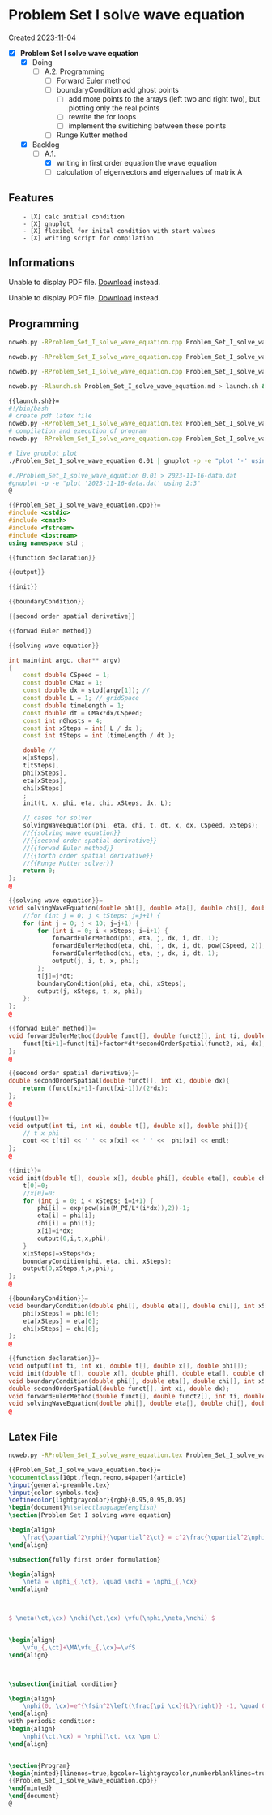 # Problem Set I solve wave equation
Created [2023-11-04]()

- [X] **Problem Set I solve wave equation**
	- [X] Doing
        - [ ] A.2. Programming
            - [ ] Forward Euler method
            - [ ] boundaryCondition add ghost points
                - [ ] add more points to the arrays (left two and right two), but plotting only the real points
                - [ ] rewrite the for loops
                - [ ] implement the switiching between these points
            - [ ] Runge Kutter method
	- [X] Backlog
        - [ ] A.1.
            - [X] writing in first order equation the wave equation
            - [ ] calculation of eigenvectors and eigenvalues of matrix A

## Features
        - [X] calc initial condition
        - [X] gnuplot
        - [X] flexibel for inital condition with start values
        - [X] writing script for compilation

## Informations

<object data="Problem_Set_I_solve_wave_equation_tex_programming/ps1_NRII.pdf" type="application/pdf" width="100%" height="700px">
	<p>Unable to display PDF file. <a href="Problem_Set_I_solve_wave_equation_tex_programming/ps1_NRII.pdf">Download</a> instead.</p>
</object>

<object data="Problem_Set_I_solve_wave_equation_tex_programming/Problem_Set_I_solve_wave_equation.pdf" type="application/pdf" width="100%" height="700px">
	<p>Unable to display PDF file. <a href="Problem_Set_I_solve_wave_equation_tex_programming/Problem_Set_I_solve_wave_equation.pdf">Download</a> instead.</p>
</object>

## Programming

```bash
noweb.py -RProblem_Set_I_solve_wave_equation.cpp Problem_Set_I_solve_wave_equation.md > Problem_Set_I_solve_wave_equation.cpp && noweb.py -RProblem_Set_I_solve_wave_equation.tex Problem_Set_I_solve_wave_equation.md > Problem_Set_I_solve_wave_equation.tex && pdflatex -shell-escape Problem_Set_I_solve_wave_equation.tex && echo 'fertig'
```

```bash
noweb.py -RProblem_Set_I_solve_wave_equation.cpp Problem_Set_I_solve_wave_equation.md > Problem_Set_I_solve_wave_equation.cpp && g++ -o Problem_Set_I_solve_wave_equation Problem_Set_I_solve_wave_equation.cpp && ./Problem_Set_I_solve_wave_equation > 2023-11-16-data.dat
```

```bash
noweb.py -RProblem_Set_I_solve_wave_equation.cpp Problem_Set_I_solve_wave_equation.md > Problem_Set_I_solve_wave_equation.cpp && g++ -o Problem_Set_I_solve_wave_equation Problem_Set_I_solve_wave_equation.cpp && ./Problem_Set_I_solve_wave_equation | gnuplot -p -e "plot '-' using 2:3"
```

```bash
noweb.py -Rlaunch.sh Problem_Set_I_solve_wave_equation.md > launch.sh && ./launch.sh
```

```bash
{{launch.sh}}=
#!/bin/bash
# create pdf latex file
noweb.py -RProblem_Set_I_solve_wave_equation.tex Problem_Set_I_solve_wave_equation.md > Problem_Set_I_solve_wave_equation.tex && pdflatex -shell-escape Problem_Set_I_solve_wave_equation.tex > /dev/null
# compilation and execution of program
noweb.py -RProblem_Set_I_solve_wave_equation.cpp Problem_Set_I_solve_wave_equation.md > Problem_Set_I_solve_wave_equation.cpp && g++ -o Problem_Set_I_solve_wave_equation Problem_Set_I_solve_wave_equation.cpp

# live gnuplot plot
./Problem_Set_I_solve_wave_equation 0.01 | gnuplot -p -e "plot '-' using 2:3"

#./Problem_Set_I_solve_wave_equation 0.01 > 2023-11-16-data.dat
#gnuplot -p -e "plot '2023-11-16-data.dat' using 2:3"
@
```


```cpp
{{Problem_Set_I_solve_wave_equation.cpp}}=
#include <cstdio>
#include <cmath>
#include <fstream>
#include <iostream>
using namespace std ;

{{function declaration}}

{{output}}

{{init}}

{{boundaryCondition}}

{{second order spatial derivative}}

{{forwad Euler method}}

{{solving wave equation}}

int main(int argc, char** argv)
{
    const double CSpeed = 1;
    const double CMax = 1;
    const double dx = stod(argv[1]); //
    const double L = 1; // gridSpace
    const double timeLength = 1;
    const double dt = CMax*dx/CSpeed;
    const int nGhosts = 4;
    const int xSteps = int( L / dx );
    const int tSteps = int (timeLength / dt );

    double //
    x[xSteps],
    t[tSteps],
    phi[xSteps],
    eta[xSteps],
    chi[xSteps]
    ;
    init(t, x, phi, eta, chi, xSteps, dx, L);

    // cases for solver
    solvingWaveEquation(phi, eta, chi, t, dt, x, dx, CSpeed, xSteps);
    //{{solving wave equation}}
    //{{second order spatial derivative}}
    //{{forwad Euler method}}
    //{{forth order spatial derivative}}
    //{{Runge Kutter solver}}
	return 0;
};
@
```

```cpp
{{solving wave equation}}=
void solvingWaveEquation(double phi[], double eta[], double chi[], double t[], double dt, double x[], double dx, const double CSpeed, const int xSteps){
    //for (int j = 0; j < tSteps; j=j+1) {
    for (int j = 0; j < 10; j=j+1) {
        for (int i = 0; i < xSteps; i=i+1) {
            forwardEulerMethod(phi, eta, j, dx, i, dt, 1);
            forwardEulerMethod(eta, chi, j, dx, i, dt, pow(CSpeed, 2));
            forwardEulerMethod(chi, eta, j, dx, i, dt, 1);
            output(j, i, t, x, phi);
        };
        t[j]=j*dt;
        boundaryCondition(phi, eta, chi, xSteps);
        output(j, xSteps, t, x, phi);
    };
};
@
```

```cpp
{{forwad Euler method}}=
void forwardEulerMethod(double funct[], double funct2[], int ti, double dt, int xi, double dx, double factor){
    funct[ti+1]=funct[ti]+factor*dt*secondOrderSpatial(funct2, xi, dx);
};
@
```


```cpp
{{second order spatial derivative}}=
double secondOrderSpatial(double funct[], int xi, double dx){
    return (funct[xi+1]-funct[xi-1])/(2*dx);
};
@
```



```cpp
{{output}}=
void output(int ti, int xi, double t[], double x[], double phi[]){
    // t x phi
    cout << t[ti] << ' ' << x[xi] << ' ' <<  phi[xi] << endl;
};
@
```


```cpp
{{init}}=
void init(double t[], double x[], double phi[], double eta[], double chi[], int xSteps, double dx, double L){
    t[0]=0;
    //x[0]=0;
    for (int i = 0; i < xSteps; i=i+1) {
        phi[i] = exp(pow(sin(M_PI/L*(i*dx)),2))-1;
        eta[i] = phi[i];
        chi[i] = phi[i];
        x[i]=i*dx;
        output(0,i,t,x,phi);
	}
	x[xSteps]=xSteps*dx;
    boundaryCondition(phi, eta, chi, xSteps);
    output(0,xSteps,t,x,phi);
};
@
```

```cpp
{{boundaryCondition}}=
void boundaryCondition(double phi[], double eta[], double chi[], int xSteps){
    phi[xSteps] = phi[0];
    eta[xSteps] = eta[0];
    chi[xSteps] = chi[0];
};
@
```

```cpp
{{function declaration}}=
void output(int ti, int xi, double t[], double x[], double phi[]);
void init(double t[], double x[], double phi[], double eta[], double chi[], int xSteps,  int dx, double L);
void boundaryCondition(double phi[], double eta[], double chi[], int xSteps);
double secondOrderSpatial(double funct[], int xi, double dx);
void forwardEulerMethod(double funct[], double funct2[], int ti, double dt, int xi, double dx, double factor);
void solvingWaveEquation(double phi[], double eta[], double chi[], double t[], double dt, double x[], double dx, const double CSpeed, const int xSteps);
@
```




## Latex File


```bash
noweb.py -RProblem_Set_I_solve_wave_equation.tex Problem_Set_I_solve_wave_equation.md > Problem_Set_I_solve_wave_equation.tex && pdflatex  -shell-escape Problem_Set_I_solve_wave_equation.tex && xdg-open Problem_Set_I_solve_wave_equation.pdf 2>/dev/null &
```


```tex
{{Problem_Set_I_solve_wave_equation.tex}}=
\documentclass[10pt,fleqn,reqno,a4paper]{article}
\input{general-preamble.tex}
\input{color-symbols.tex}
\definecolor{lightgraycolor}{rgb}{0.95,0.95,0.95}
\begin{document}%\selectlanguage{english}
\section{Problem Set I solving wave equation}

\begin{align}
	\frac{\opartial^2\nphi}{\opartial^2\ct} = c^2\frac{\opartial^2\nphi}{\opartial^2\cx}
\end{align}

\subsection{fully first order formulation}

\begin{align}
	\neta = \nphi_{,\ct}, \quad \nchi = \nphi_{,\cx}
\end{align}



$ \neta(\ct,\cx) \nchi(\ct,\cx) \vfu(\nphi,\neta,\nchi) $


\begin{align}
	\vfu_{,\ct}+\MA\vfu_{,\cx}=\vfS 
\end{align}



\subsection{initial condition}

\begin{align}
	\nphi(0, \cx)=e^{\fsin^2\left(\frac{\pi \cx}{L}\right)} -1, \quad 0 \leq \cx \leq L
\end{align}
with periodic condition:
\begin{align}
	\nphi(\ct,\cx) = \nphi(\ct, \cx \pm L)
\end{align}


\section{Program}
\begin{minted}[linenos=true,bgcolor=lightgraycolor,numberblanklines=true,showspaces=false,breaklines=true]{cpp}
{{Problem_Set_I_solve_wave_equation.cpp}}
\end{minted}
\end{document}
@
```
